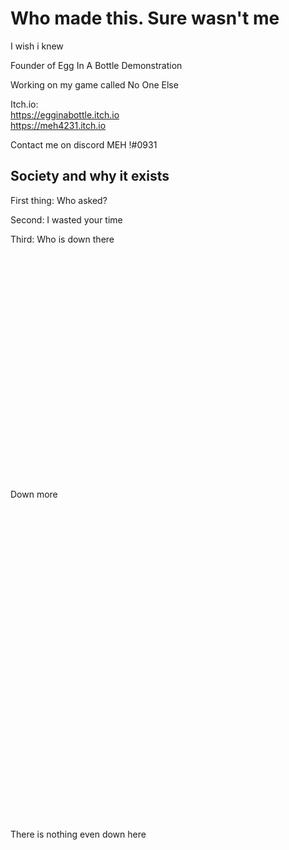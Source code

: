 # Who made this. Sure wasn't me 
I wish i knew

Founder of Egg In A Bottle Demonstration

Working on my game called No One Else

Itch.io:  
https://egginabottle.itch.io  
https://meh4231.itch.io

Contact me on discord MEH !#0931


## Society and why it exists
First thing:
Who asked?

Second:
I wasted your time

Third:
Who is down there
\
\
\
\
\
\
\
\
\
\
\
\
\
\
\
\
\
\
\
\
\
\
\
\
Down more
\
\
\
\
\
\
\
\
\
\
\
\
\
\
\
\
\
\
\
\
\
\
\
\
\
\
\
\
\
\
\
\
There is nothing even down here
